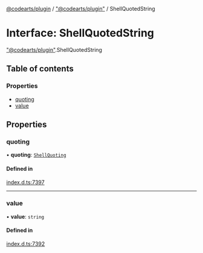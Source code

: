 [@codearts/plugin](../README.md) / ["@codearts/plugin"](../modules/_codearts_plugin_.md) / ShellQuotedString

# Interface: ShellQuotedString

["@codearts/plugin"](../modules/_codearts_plugin_.md).ShellQuotedString

## Table of contents

### Properties

- [quoting](codearts_plugin_.ShellQuotedString.md#quoting)
- [value](codearts_plugin_.ShellQuotedString.md#value)

## Properties

### quoting

• **quoting**: [`ShellQuoting`](../enums/codearts_plugin_.ShellQuoting.md)

#### Defined in

[index.d.ts:7397](https://github.com/huaweicloud/cloudide-plugin-api/blob/3b0eee8/index.d.ts#L7397)

___

### value

• **value**: `string`

#### Defined in

[index.d.ts:7392](https://github.com/huaweicloud/cloudide-plugin-api/blob/3b0eee8/index.d.ts#L7392)
